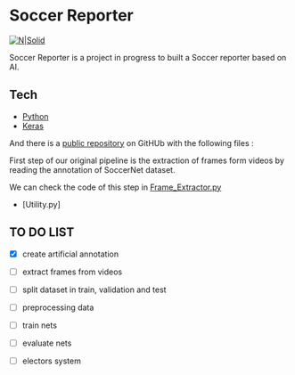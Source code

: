 # Soccer Reporter

[![N|Solid](https://i.ibb.co/CHp6mdz/Bobo-Code-Tag.png)](https://github.com/jabosso)

Soccer Reporter is a project in progress to built a Soccer reporter based on AI.
## Tech
* [Python]
* [Keras]

And  there is a [public repository][repo] on GitHUb with the following files :

First step of our original pipeline is the extraction of frames form videos by reading the annotation of SoccerNet dataset.

We can check the code of this step in [Frame_Extractor.py]

* [Utility.py]



## TO DO LIST 
- [x] create artificial annotation 
- [ ] extract frames from videos
- [ ] split dataset in train, validation and test
- [ ]  preprocessing data
- [ ] train nets
- [ ]  evaluate nets
- [ ] electors system


 [Python]:<https://www.python.org/>
 [Keras]:<https://keras.io/>
 [repo]:<https://github.com/jabosso/GS>
[Frame_EXTractor.py]:<https://github.com/jabosso/GS/blob/master/Frame_Extractor.py>